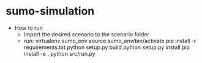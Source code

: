 # sumo-simulation
* How to run
  - Import the desired scenario to the scenario folder
  - run:
    virtualenv sumo_env
    source sumo_env/bin/activate
    pip install -r requirements.txt
    python setup.py build
    python setup.py install 
    pip install -e .
    python src/run.py
